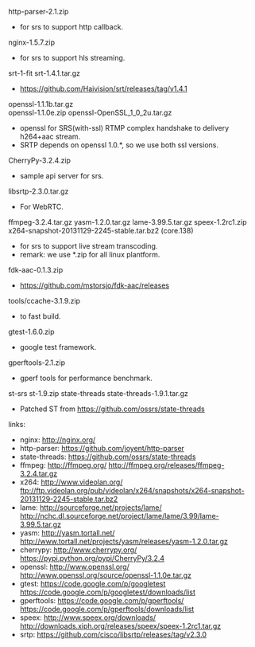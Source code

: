 http-parser-2.1.zip
* for srs to support http callback.

nginx-1.5.7.zip
* for srs to support hls streaming.

srt-1-fit
srt-1.4.1.tar.gz
* https://github.com/Haivision/srt/releases/tag/v1.4.1

openssl-1.1.1b.tar.gz    
openssl-1.1.0e.zip
openssl-OpenSSL_1_0_2u.tar.gz
* openssl for SRS(with-ssl) RTMP complex handshake to delivery h264+aac stream.
* SRTP depends on openssl 1.0.*, so we use both ssl versions.

CherryPy-3.2.4.zip
* sample api server for srs.

libsrtp-2.3.0.tar.gz
* For WebRTC.

ffmpeg-3.2.4.tar.gz
yasm-1.2.0.tar.gz
lame-3.99.5.tar.gz
speex-1.2rc1.zip
x264-snapshot-20131129-2245-stable.tar.bz2 (core.138)
* for srs to support live stream transcoding.
* remark: we use *.zip for all linux plantform.

fdk-aac-0.1.3.zip
* https://github.com/mstorsjo/fdk-aac/releases

tools/ccache-3.1.9.zip
* to fast build.
    
gtest-1.6.0.zip
* google test framework.
    
gperftools-2.1.zip
* gperf tools for performance benchmark.

st-srs
st-1.9.zip
state-threads
state-threads-1.9.1.tar.gz
* Patched ST from https://github.com/ossrs/state-threads

links:
* nginx:
        http://nginx.org/
* http-parser:
        https://github.com/joyent/http-parser
* state-threads:
        https://github.com/ossrs/state-threads
* ffmpeg: 
        http://ffmpeg.org/ 
        http://ffmpeg.org/releases/ffmpeg-3.2.4.tar.gz
* x264: 
        http://www.videolan.org/ 
        ftp://ftp.videolan.org/pub/videolan/x264/snapshots/x264-snapshot-20131129-2245-stable.tar.bz2
* lame: 
        http://sourceforge.net/projects/lame/ 
        http://nchc.dl.sourceforge.net/project/lame/lame/3.99/lame-3.99.5.tar.gz
* yasm:
        http://yasm.tortall.net/
        http://www.tortall.net/projects/yasm/releases/yasm-1.2.0.tar.gz
* cherrypy:
        http://www.cherrypy.org/
        https://pypi.python.org/pypi/CherryPy/3.2.4
* openssl:
        http://www.openssl.org/
        http://www.openssl.org/source/openssl-1.1.0e.tar.gz
* gtest:
        https://code.google.com/p/googletest
        https://code.google.com/p/googletest/downloads/list
* gperftools:
        https://code.google.com/p/gperftools/
        https://code.google.com/p/gperftools/downloads/list
* speex:
        http://www.speex.org/downloads/
        http://downloads.xiph.org/releases/speex/speex-1.2rc1.tar.gz
* srtp:
        https://github.com/cisco/libsrtp/releases/tag/v2.3.0
